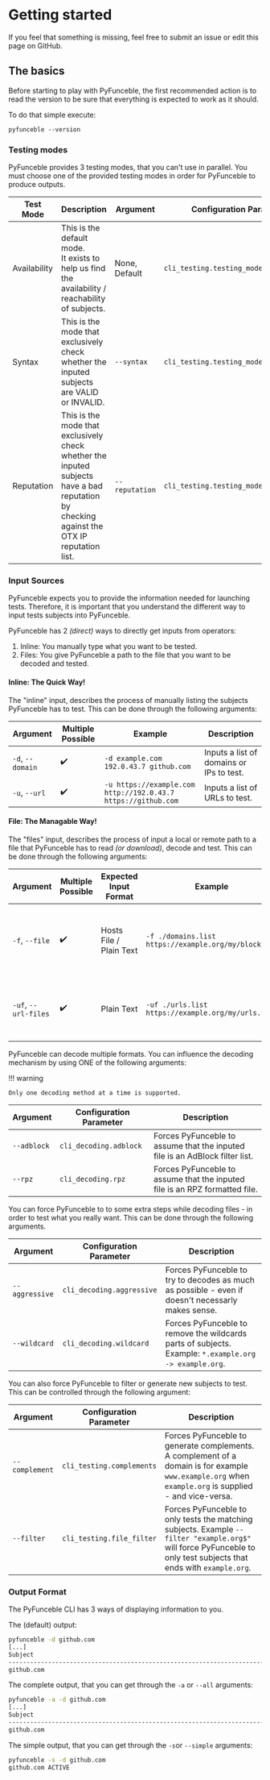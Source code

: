 # Getting started

If you feel that something is missing, feel free to submit an issue or edit this
page on GitHub.

## The basics

Before starting to play with PyFunceble, the first recommended action is to
read the version to be sure that everything is expected to work as it should.

To do that simple execute:

```shell
pyfunceble --version
```

<script async id="asciicast-SNpIyoVueCt9IIHO8xbXbmfzT" src="https://asciinema.org/a/SNpIyoVueCt9IIHO8xbXbmfzT.js"></script>

### Testing modes

PyFunceble provides 3 testing modes, that you can't use in parallel. You must
choose one of the provided testing modes in order for PyFunceble to produce
outputs.

| Test Mode    | Description                                                                                                                                | Argument       | Configuration Parameter                 |
|--------------|--------------------------------------------------------------------------------------------------------------------------------------------|----------------|-----------------------------------------|
| Availability | This is the default mode.<br>It exists to help us find the availability / reachability of subjects.                                        | None, Default  | `cli_testing.testing_mode.availability` |
| Syntax       | This is the mode that exclusively check whether the inputed subjects are VALID or INVALID.                                                 | `--syntax`     | `cli_testing.testing_mode.syntax`       |
| Reputation   | This is the mode that exclusively check whether the inputed subjects have a bad reputation by checking against the OTX IP reputation list. | `--reputation` | `cli_testing.testing_mode.reputation`   |

### Input Sources

PyFunceble expects you to provide the information needed for launching tests.
Therefore, it is important that you understand the different way to input
tests subjects into PyFunceble.

PyFunceble has 2 _(direct)_ ways to directly get inputs from operators:

1. Inline: You manually type what you want to be tested.
2. Files: You give PyFunceble a path to the file that you want to be decoded and
   tested.

#### Inline: The Quick Way!

The "inline" input, describes the process of manually listing the subjects
PyFunceble has to test. This can be done through the following arguments:

| Argument         | Multiple Possible | Example                                                       | Description                              |
|------------------|-------------------|---------------------------------------------------------------|------------------------------------------|
| `-d`, `--domain` | ✔️                | `-d example.com 192.0.43.7 github.com`                        | Inputs a list of domains or IPs to test. |
| `-u`, `--url`    | ✔️                | `-u https://example.com http://192.0.43.7 https://github.com` | Inputs a list of URLs to test.           |

#### File: The Managable Way!

The "files" input, describes the process of input a local or remote path to a
file that PyFunceble has to read _(or download)_, decode and test. This
can be done through the following arguments:

| Argument             | Multiple Possible | Expected Input Format   | Example                                              | Description                                                                 |
|----------------------|-------------------|-------------------------|------------------------------------------------------|-----------------------------------------------------------------------------|
| `-f`, `--file`       | ✔️                | Hosts File / Plain Text | `-f ./domains.list https://example.org/my/blocklist` | Input a hosts file or plain text file that PyFunceble has to read and test. |
| `-uf`, `--url-files` | ✔️                | Plain Text              | `-uf ./urls.list https://example.org/my/urls.txt`    | Input a plain text file that PyFunceble has to read and test.               |

PyFunceble can decode multiple formats. You can influence the decoding mechanism
by using ONE of the following arguments:

!!! warning

    Only one decoding method at a time is supported.

| Argument    | Configuration Parameter | Description                                                                  |
|-------------|-------------------------|------------------------------------------------------------------------------|
| `--adblock` | `cli_decoding.adblock`  | Forces PyFunceble to assume that the inputed file is an AdBlock filter list. |
| `--rpz`     | `cli_decoding.rpz`      | Forces PyFunceble to assume that the inputed file is an RPZ formatted file.  |

You can force PyFunceble to to some extra steps while decoding files - in order
to test what you really want. This can be done through the following arguments.

| Argument       | Configuration Parameter   | Description                                                                                           |
|----------------|---------------------------|-------------------------------------------------------------------------------------------------------|
| `--aggressive` | `cli_decoding.aggressive` | Forces PyFunceble to try to decodes as much as possible - even if doesn't necessarly makes sense.     |
| `--wildcard`   | `cli_decoding.wildcard`   | Forces PyFunceble to remove the wildcards parts of subjects. Example: `*.example.org -> example.org`. |

You can also force PyFunceble to filter or generate new subjects to test.
This can be controlled through the following argument:

| Argument       | Configuration Parameter   | Description                                                                                                                                                        |
|----------------|---------------------------|--------------------------------------------------------------------------------------------------------------------------------------------------------------------|
| `--complement` | `cli_testing.complements` | Forces PyFunceble to generate complements. <br>A complement of a domain is for example `www.example.org` when `example.org` is supplied - and vice-versa.          |
| `--filter`     | `cli_testing.file_filter` | Forces PyFunceble to only tests the matching subjects. Example `--filter "example.org$"` will force PyFunceble to only test subjects that ends with `example.org`. |

### Output Format

The PyFunceble CLI has 3 ways of displaying information to you.

The (default) output:

```sh
pyfunceble -d github.com
[...]
Subject                                                                                              Status      Source
---------------------------------------------------------------------------------------------------- ----------- ----------
github.com                                                                                           ACTIVE      WHOIS
```

<script async id="asciicast-jAmoOxJqhcTXfVatz98EDStnz" src="https://asciinema.org/a/jAmoOxJqhcTXfVatz98EDStnz.js"></script>

The complete output, that you can get through the `-a` or `--all` arguments:

```sh
pyfunceble -a -d github.com
[...]
Subject                                                                                              Status      Source     Expiration Date   Registrar                      HTTP Code  Checker
---------------------------------------------------------------------------------------------------- ----------- ---------- ----------------- ------------------------------ ---------- -------------
github.com                                                                                           ACTIVE      WHOIS      09-oct-2024       MarkMonitor Inc.               301        AVAILABILITY
```

<script async id="asciicast-bzAR5whEIsen7XkKSR1A6SqGL" src="https://asciinema.org/a/bzAR5whEIsen7XkKSR1A6SqGL.js"></script>

The simple output, that you can get through the `-s`or `--simple` arguments:

```sh
pyfunceble -s -d github.com
github.com ACTIVE
```

<script async id="asciicast-3GHKvuYVMN8RF1vmItWFZtphz" src="https://asciinema.org/a/3GHKvuYVMN8RF1vmItWFZtphz.js"></script>
